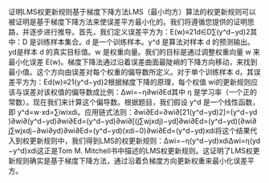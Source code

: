 证明LMS权更新规则基于梯度下降方法LMS（最小均方）算法的权更新规则可以被证明是基于梯度下降方法来使误差平方最小化的。我们将遵循您提供的证明思路，并逐步进行推导。首先，我们定义误差平方为：E(w)≡21​d∈D∑​(y^​d​−yd​)2其中：D 是训练样本集合。d 是一个训练样本。y^​d​ 是算法对样本 d 的预测输出。yd​ 是样本 d 的真实目标值。w 是权重向量。我们的目标是通过调整权重向量 w 来最小化误差 E(w)。梯度下降法通过沿着误差曲面最陡峭的下降方向移动，来找到最小值。这个方向由误差对每个权重的偏导数所定义。对于单个训练样本 d，其误差平方为：Ed​(w)≡21​(y^​d​−yd​)2根据梯度下降的原理，每个权值 wi​ 的更新规则应该与误差对该权值的偏导数成比例：Δwi​=−η∂wi​∂Ed​​其中 η 是学习率（一个正的常数）。现在我们来计算这个偏导数。根据题目，我们假设 y^​d​ 是一个线性函数，即 y^​d​=w⋅xd​=∑i​wi​xdi​。应用链式法则：∂wi​∂Ed​​=∂wi​∂​[21​(y^​d​−yd​)2]=(y^​d​−yd​)∂wi​∂​(y^​d​−yd​)∂wi​∂Ed​​=(y^​d​−yd​)∂wi​∂​[(j∑​wj​xdj​)−yd​]∂wi​∂Ed​​=(y^​d​−yd​)(∂wi​∂​j∑​wj​xdj​−∂wi​∂​yd​)∂wi​∂Ed​​=(y^​d​−yd​)(xdi​−0)∂wi​∂Ed​​=(y^​d​−yd​)xdi​将这个结果代入到权更新规则中，我们得到LMS的权更新规则：Δwi​=−η(y^​d​−yd​)xdi​Δwi​=η(yd​−y^​d​)xdi​这正是Tom M. Mitchell书中描述的LMS权更新规则。这证明了LMS权更新规则确实是基于梯度下降方法，通过沿着负梯度方向更新权重来最小化误差平方。